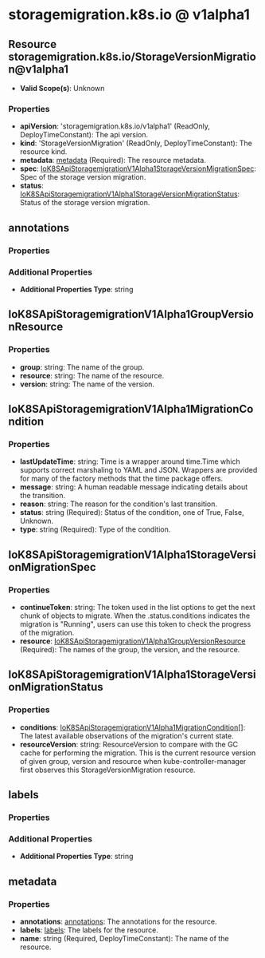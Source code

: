 # storagemigration.k8s.io @ v1alpha1

## Resource storagemigration.k8s.io/StorageVersionMigration@v1alpha1
* **Valid Scope(s)**: Unknown
### Properties
* **apiVersion**: 'storagemigration.k8s.io/v1alpha1' (ReadOnly, DeployTimeConstant): The api version.
* **kind**: 'StorageVersionMigration' (ReadOnly, DeployTimeConstant): The resource kind.
* **metadata**: [metadata](#metadata) (Required): The resource metadata.
* **spec**: [IoK8SApiStoragemigrationV1Alpha1StorageVersionMigrationSpec](#iok8sapistoragemigrationv1alpha1storageversionmigrationspec): Spec of the storage version migration.
* **status**: [IoK8SApiStoragemigrationV1Alpha1StorageVersionMigrationStatus](#iok8sapistoragemigrationv1alpha1storageversionmigrationstatus): Status of the storage version migration.

## annotations
### Properties
### Additional Properties
* **Additional Properties Type**: string

## IoK8SApiStoragemigrationV1Alpha1GroupVersionResource
### Properties
* **group**: string: The name of the group.
* **resource**: string: The name of the resource.
* **version**: string: The name of the version.

## IoK8SApiStoragemigrationV1Alpha1MigrationCondition
### Properties
* **lastUpdateTime**: string: Time is a wrapper around time.Time which supports correct marshaling to YAML and JSON.  Wrappers are provided for many of the factory methods that the time package offers.
* **message**: string: A human readable message indicating details about the transition.
* **reason**: string: The reason for the condition's last transition.
* **status**: string (Required): Status of the condition, one of True, False, Unknown.
* **type**: string (Required): Type of the condition.

## IoK8SApiStoragemigrationV1Alpha1StorageVersionMigrationSpec
### Properties
* **continueToken**: string: The token used in the list options to get the next chunk of objects to migrate. When the .status.conditions indicates the migration is "Running", users can use this token to check the progress of the migration.
* **resource**: [IoK8SApiStoragemigrationV1Alpha1GroupVersionResource](#iok8sapistoragemigrationv1alpha1groupversionresource) (Required): The names of the group, the version, and the resource.

## IoK8SApiStoragemigrationV1Alpha1StorageVersionMigrationStatus
### Properties
* **conditions**: [IoK8SApiStoragemigrationV1Alpha1MigrationCondition](#iok8sapistoragemigrationv1alpha1migrationcondition)[]: The latest available observations of the migration's current state.
* **resourceVersion**: string: ResourceVersion to compare with the GC cache for performing the migration. This is the current resource version of given group, version and resource when kube-controller-manager first observes this StorageVersionMigration resource.

## labels
### Properties
### Additional Properties
* **Additional Properties Type**: string

## metadata
### Properties
* **annotations**: [annotations](#annotations): The annotations for the resource.
* **labels**: [labels](#labels): The labels for the resource.
* **name**: string (Required, DeployTimeConstant): The name of the resource.

